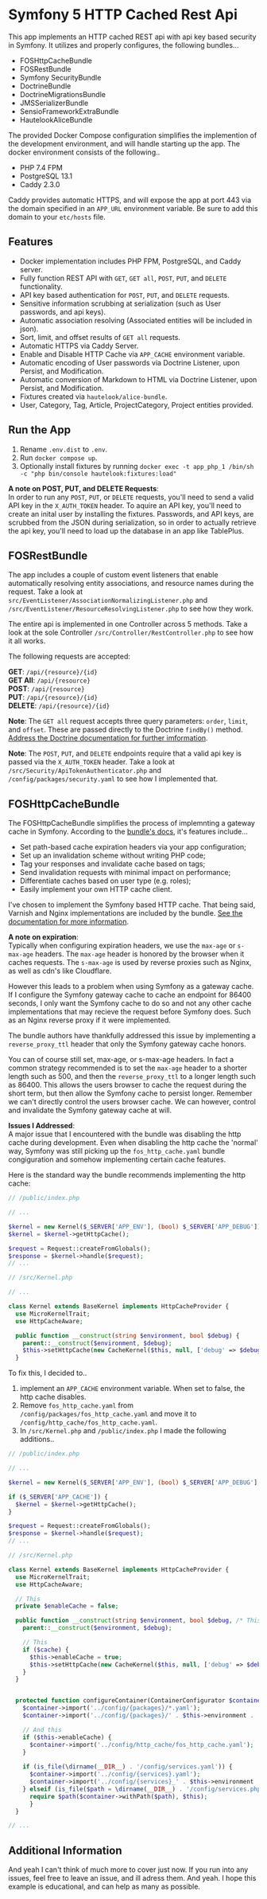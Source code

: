 # Symfony 5 HTTP Cached Rest Api

This app implements an HTTP cached REST api with api key based security in Symfony. It utilizes and properly configures, the following bundles...

- FOSHttpCacheBundle
- FOSRestBundle
- Symfony SecurityBundle
- DoctrineBundle
- DoctrineMigrationsBundle
- JMSSerializerBundle
- SensioFrameworkExtraBundle
- HautelookAliceBundle

The provided Docker Compose configuration simplifies the implemention of the development environment, and will handle starting up the app. The docker environment consists of the following..

- PHP 7.4 FPM
- PostgreSQL 13.1
- Caddy 2.3.0

Caddy provides automatic HTTPS, and will expose the app at port 443 via the domain specified in an `APP_URL` environment variable. Be sure to add this domain to your `etc/hosts` file.

## Features
- Docker implementation includes PHP FPM, PostgreSQL, and Caddy server.
- Fully function REST API with `GET`, `GET all`, `POST`, `PUT`, and `DELETE` functionality.
- API key based authentication for `POST`, `PUT`, and `DELETE` requests.
- Sensitive information scrubbing at serialization (such as User passwords, and api keys).
- Automatic association resolving (Associated entities will be included in json). 
- Sort, limit, and offset results of `GET all` requests.
- Automatic HTTPS via Caddy Server.
- Enable and Disable HTTP Cache via `APP_CACHE` environment variable.
- Automatic encoding of User passwords via Doctrine Listener, upon Persist, and Modification.
- Automatic conversion of Markdown to HTML via Doctrine Listener, upon Persist, and Modification.
- Fixtures created via `hautelook/alice-bundle`.
- User, Category, Tag, Article, ProjectCategory, Project entities provided.

## Run the App

1. Rename `.env.dist` to `.env`. 
2. Run `docker compose up`.
3. Optionally install fixtures by running `docker exec -t app_php_1 /bin/sh -c "php bin/console hautelook:fixtures:load"`

**A note on POST, PUT, and DELETE Requests**:  
In order to run any `POST`, `PUT`, or `DELETE` requests, you'll need to send a valid API key in the `X_AUTH_TOKEN` header. To aquire an API key, you'll need to create an inital user by installing the fixtures. Passwords, and API keys, are scrubbed from the JSON during serialization, so in order to actually retrieve the api key, you'll need to load up the database in an app like TablePlus.

## FOSRestBundle

The app includes a couple of custom event listeners that enable automatically resolving entity associations, and resource names during the request. Take a look at `src/EventListener/AssociationNormalizingListener.php` and `/src/EventListener/ResourceResolvingListener.php` to see how they work.

The entire api is implemented in one Controller across 5 methods. Take a look at the sole Controller `/src/Controller/RestController.php` to see how it all works.

The following requests are accepted:

**GET**: `/api/{resource}/{id}`  
**GET All**: `/api/{resource}`  
**POST**: `/api/{resource}`  
**PUT**: `/api/{resource}/{id}`  
**DELETE**: `/api/{resource}/{id}`

**Note**: The `GET all` request accepts three query parameters: `order`, `limit`, and `offset`. These are passed directly to the Doctrine `findBy()` method. [Address the Doctrine documentation for further imformation](https://www.doctrine-project.org/projects/doctrine-orm/en/2.9/reference/working-with-objects.html#by-simple-conditions). 

**Note**: The `POST`, `PUT`, and `DELETE` endpoints require that a valid api key is passed via the `X_AUTH_TOKEN` header. Take a look at `/src/Security/ApiTokenAuthenticator.php` and `/config/packages/security.yaml` to see how I implemented that.

## FOSHttpCacheBundle

The FOSHttpCacheBundle simplifies the process of implemnting a gateway cache in Symfony. According to the [bundle's docs](https://foshttpcachebundle.readthedocs.io/en/latest/index.html), it's features include...

- Set path-based cache expiration headers via your app configuration;
- Set up an invalidation scheme without writing PHP code;
- Tag your responses and invalidate cache based on tags;
- Send invalidation requests with minimal impact on performance;
- Differentiate caches based on user type (e.g. roles);
- Easily implement your own HTTP cache client.

I've chosen to implement the Symfony based HTTP cache. That being said, Varnish and Nginx implementations are included by the bundle. [See the documentation for more information](https://foshttpcachebundle.readthedocs.io/en/latest/index.html).

**A note on expiration**:  
Typically when configuring expiration headers, we use the `max-age` or `s-max-age` headers. The `max-age` header is honored by the browser when it caches requests. The `s-max-age` is used by reverse proxies such as Nginx, as well as cdn's like Cloudflare.

However this leads to a problem when using Symfony as a gateway cache. If I configure the Symfony gateway cache to cache an endpoint for 86400 seconds, I only want the Symfony cache to do so and not any other cache implementations that may recieve the request before Symfony does. Such as an Nginx reverse proxy if it were implemented.

The bundle authors have thankfully addressed this issue by implementing a `reverse_proxy_ttl` header that only the Symfony gateway cache honors. 

You can of course still set, max-age, or s-max-age headers. In fact a common strategy recommended is to set the `max-age` header to a shorter length such as 500, and then the `reverse_proxy_ttl` to a longer length such as 86400. This allows the users browser to cache the request during the short term, but then allow the Symfony cache to persist longer. Remember we can't directly control the users browser cache. We can however, control and invalidate the Symfony gateway cache at will.

**Issues I Addressed**:  
A major issue that I encountered with the bundle was disabling the http cache during development. Even when disabling the http cache the 'normal' way, Symfony was still picking up the `fos_http_cache.yaml` bundle congiguration and somehow implementing certain cache features.

Here is the standard way the bundle recommends implementing the http cache:  

```php
// /public/index.php

// ...

$kernel = new Kernel($_SERVER['APP_ENV'], (bool) $_SERVER['APP_DEBUG']);
$kernel = $kernel->getHttpCache();

$request = Request::createFromGlobals();
$response = $kernel->handle($request);
// ...
```

```php
// /src/Kernel.php

// ...

class Kernel extends BaseKernel implements HttpCacheProvider {
  use MicroKernelTrait;
  use HttpCacheAware;

  public function __construct(string $environment, bool $debug) {
    parent::__construct($environment, $debug);
    $this->setHttpCache(new CacheKernel($this, null, ['debug' => $debug]));
  }
```

To fix this, I decided to..

1. implement an `APP_CACHE` environment variable. When set to false, the http cache disables.
2. Remove `fos_http_cache.yaml` from `/config/packages/fos_http_cache.yaml` and move it to `/config/http_cache/fos_http_cache.yaml`.
3. In `/src/Kernel.php` and `/public/index.php` I made the following additions..

```php
// /public/index.php

// ...

$kernel = new Kernel($_SERVER['APP_ENV'], (bool) $_SERVER['APP_DEBUG'], (bool) $_SERVER['APP_CACHE']);

if ($_SERVER['APP_CACHE']) {
  $kernel = $kernel->getHttpCache();
}

$request = Request::createFromGlobals();
$response = $kernel->handle($request);
// ...
```

```php
// /src/Kernel.php

class Kernel extends BaseKernel implements HttpCacheProvider {
  use MicroKernelTrait;
  use HttpCacheAware;

  // This
  private $enableCache = false;

  public function __construct(string $environment, bool $debug, /* This -> */ bool $cache = false) {
    parent::__construct($environment, $debug);

    // This
    if ($cache) {
      $this->enableCache = true;
      $this->setHttpCache(new CacheKernel($this, null, ['debug' => $debug]));
    }
  }


  protected function configureContainer(ContainerConfigurator $container): void {
    $container->import('../config/{packages}/*.yaml');
    $container->import('../config/{packages}/' . $this->environment . '/*.yaml');

    // And this 
    if ($this->enableCache) {
      $container->import('../config/http_cache/fos_http_cache.yaml');
    }
  
    if (is_file(\dirname(__DIR__) . '/config/services.yaml')) {
      $container->import('../config/{services}.yaml');
      $container->import('../config/{services}_' . $this->environment . '.yaml');
    } elseif (is_file($path = \dirname(__DIR__) . '/config/services.php')) {
      require $path($container->withPath($path), $this);
	  }
  }

// ...
```

## Additional Information

And yeah I can't think of much more to cover just now. If you run into any issues, feel free to leave an issue, and ill adress them. And yeah. I hope this example is educational, and can help as many as possible.
